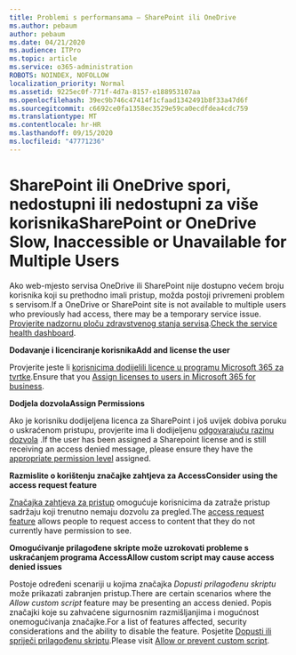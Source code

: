 ```yaml
---
title: Problemi s performansama – SharePoint ili OneDrive
ms.author: pebaum
author: pebaum
ms.date: 04/21/2020
ms.audience: ITPro
ms.topic: article
ms.service: o365-administration
ROBOTS: NOINDEX, NOFOLLOW
localization_priority: Normal
ms.assetid: 9225ec0f-771f-4d7a-8157-e188953107aa
ms.openlocfilehash: 39ec9b746c47414f1cfaad1342491b8f33a47d6f
ms.sourcegitcommit: c6692ce0fa1358ec3529e59ca0ecdfdea4cdc759
ms.translationtype: MT
ms.contentlocale: hr-HR
ms.lasthandoff: 09/15/2020
ms.locfileid: "47771236"
---
```

# <a name="sharepoint-or-onedrive-slow-inaccessible-or-unavailable-for-multiple-users"></a><span data-ttu-id="ebd8d-102">SharePoint ili OneDrive spori, nedostupni ili nedostupni za više korisnika</span><span class="sxs-lookup"><span data-stu-id="ebd8d-102">SharePoint or OneDrive Slow, Inaccessible or Unavailable for Multiple Users</span></span>

<span data-ttu-id="ebd8d-103">Ako web-mjesto servisa OneDrive ili SharePoint nije dostupno većem broju korisnika koji su prethodno imali pristup, možda postoji privremeni problem s servisom.</span><span class="sxs-lookup"><span data-stu-id="ebd8d-103">If a OneDrive or SharePoint site is not available to multiple users who previously had access, there may be a temporary service issue.</span></span> <span data-ttu-id="ebd8d-104">[Provjerite nadzornu ploču zdravstvenog stanja servisa](https://portal.office.com/adminportal/home#/servicehealth).</span><span class="sxs-lookup"><span data-stu-id="ebd8d-104">[Check the service health dashboard](https://portal.office.com/adminportal/home#/servicehealth).</span></span>

<span data-ttu-id="ebd8d-105">**Dodavanje i licenciranje korisnika**</span><span class="sxs-lookup"><span data-stu-id="ebd8d-105">**Add and license the user**</span></span>

<span data-ttu-id="ebd8d-106">Provjerite jeste li [korisnicima dodijelili licence u programu Microsoft 365 za tvrtke](https://docs.microsoft.com/microsoft-365/admin/add-users/add-users).</span><span class="sxs-lookup"><span data-stu-id="ebd8d-106">Ensure that you [Assign licenses to users in Microsoft 365 for business](https://docs.microsoft.com/microsoft-365/admin/add-users/add-users).</span></span>


<span data-ttu-id="ebd8d-107">**Dodjela dozvola**</span><span class="sxs-lookup"><span data-stu-id="ebd8d-107">**Assign Permissions**</span></span>

<span data-ttu-id="ebd8d-108">Ako je korisniku dodijeljena licenca za SharePoint i još uvijek dobiva poruku o uskraćenom pristupu, provjerite ima li dodijeljenu [odgovarajuću razinu dozvola](https://docs.microsoft.com/sharepoint/understanding-permission-levels) .</span><span class="sxs-lookup"><span data-stu-id="ebd8d-108">If the user has been assigned a Sharepoint license and is still receiving an access denied message, please ensure they have the [appropriate permission level](https://docs.microsoft.com/sharepoint/understanding-permission-levels) assigned.</span></span>

<span data-ttu-id="ebd8d-109">**Razmislite o korištenju značajke zahtjeva za Access**</span><span class="sxs-lookup"><span data-stu-id="ebd8d-109">**Consider using the access request feature**</span></span>

<span data-ttu-id="ebd8d-110">[Značajka zahtjeva za pristup](https://support.office.com/article/Set-up-and-manage-access-requests-94B26E0B-2822-49D4-929A-8455698654B3) omogućuje korisnicima da zatraže pristup sadržaju koji trenutno nemaju dozvolu za pregled.</span><span class="sxs-lookup"><span data-stu-id="ebd8d-110">The [access request feature](https://support.office.com/article/Set-up-and-manage-access-requests-94B26E0B-2822-49D4-929A-8455698654B3) allows people to request access to content that they do not currently have permission to see.</span></span>

<span data-ttu-id="ebd8d-111">**Omogućivanje prilagođene skripte može uzrokovati probleme s uskraćanjem programa Access**</span><span class="sxs-lookup"><span data-stu-id="ebd8d-111">**Allow custom script may cause access denied issues**</span></span>

<span data-ttu-id="ebd8d-112">Postoje određeni scenariji u kojima značajka *Dopusti prilagođenu skriptu* može prikazati zabranjen pristup.</span><span class="sxs-lookup"><span data-stu-id="ebd8d-112">There are certain scenarios where the *Allow custom script* feature may be presenting an access denied.</span></span> <span data-ttu-id="ebd8d-113">Popis značajki koje su zahvaćene sigurnosnim razmišljanjima i mogućnost onemogućivanja značajke.</span><span class="sxs-lookup"><span data-stu-id="ebd8d-113">For a list of features affected, security considerations and the ability to disable the feature.</span></span> <span data-ttu-id="ebd8d-114">Posjetite [Dopusti ili spriječi prilagođenu skriptu](https://docs.microsoft.com/sharepoint/allow-or-prevent-custom-script).</span><span class="sxs-lookup"><span data-stu-id="ebd8d-114">Please visit [Allow or prevent custom script](https://docs.microsoft.com/sharepoint/allow-or-prevent-custom-script).</span></span>

